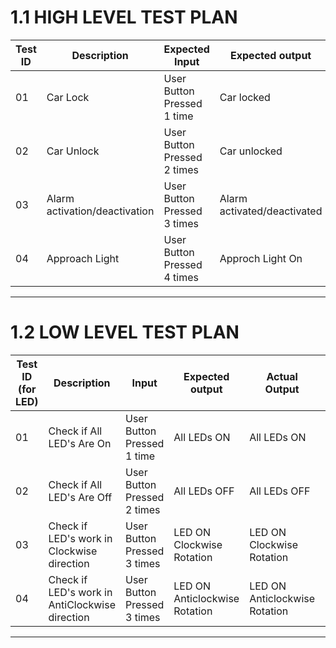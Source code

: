 # 1.1 HIGH LEVEL TEST PLAN

| Test ID | Description | Expected Input | Expected output | Actual Output | 
| ---     | ---         | ---   | ---             | ---           | 
| 01 | Car Lock | User Button Pressed 1 time | Car locked |  Car locked  | 
| 02 | Car Unlock | User Button Pressed 2 times |  Car unlocked  |  Car unlocked  | 
| 03 | Alarm activation/deactivation | User Button Pressed 3 times | Alarm activated/deactivated | Alarm activated/deactivated | 
| 04 | Approach Light | User Button Pressed 4 times | Approch Light On | Approach Light On | 

---
# 1.2 LOW LEVEL TEST PLAN


| Test ID (for LED)| Description | Input | Expected output | Actual Output | passed/not |
| --- | --- | --- | --- | --- | --- |
| 01 | Check if All LED's Are On | User Button Pressed 1 time| All LEDs ON |All LEDs ON | PASS |
| 02 | Check if All LED's Are Off |User Button Pressed 2 times | All LEDs OFF | All LEDs OFF | PASS |
| 03 | Check if LED's work in Clockwise direction |User Button Pressed 3 times | LED ON Clockwise Rotation | LED ON Clockwise Rotation | PASS | 
| 04 | Check if LED's work in AntiClockwise direction | User Button Pressed 3 times |LED ON Anticlockwise Rotation | LED ON Anticlockwise Rotation | PASS |
------